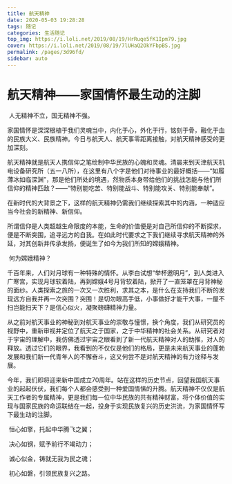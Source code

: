 ```yaml
---
title: 航天精神
date: 2020-05-03 19:28:28
tags: 随记
categories: 生活随记
top_img: https://i.loli.net/2019/08/19/HrRuqe5fK1Ipm79.jpg
cover: https://i.loli.net/2019/08/19/7lUHaQ2OkYFbpBS.jpg
permalink: /pages/3d96fd/
sidebar: auto
---
```




# 航天精神——家国情怀最生动的注脚

​    人无精神不立，国无精神不强。

​    家国情怀是深深根植于我们灵魂当中，内化于心，外化于行，铭刻于骨，融化于血的民族大义、民族精神。今日与航天人、航天事零距离接触，对航天精神感受的更加深刻。

​    航天精神就是航天人携信仰之笔绘制中华民族的心魄和灵魂。清晨来到天津航天机电设备研究所（五一八所），在这里有八个字是他们对待事业的最好概括——“如履薄冰如临深渊”，那是他们所处的境遇，然物质本身带给他们的挑战怎能与他们所信仰的精神匹敌？——“特别能吃苦、特别能战斗、特别能攻关、特别能奉献”。

​    在新时代的大背景之下，这样的航天精神仍需我们继续探索其中的内涵，一种适应当今社会的新精神、新信仰。

​    所谓信仰是人类超越生命限度的本能，生命的价值便是对自己所信仰的不断探求，便是不断突围，追寻远方的自我。在如此时代要求之下我们继续寻求航天精神的外延，对其创新并传承发扬，便诞生了如今为我们所知的嫦娥精神。

​    何为嫦娥精神？

​    千百年来，人们对月球有一种特殊的情怀。从李白试想“举杯邀明月”，到人类进入广寒宫，实现月球软着陆，再到嫦娥4号月背软着陆，掀开了一直笼罩在月背神秘的面纱。人类探索之旅的一次又一次胜利，求其之本，是什么在支持我们不断的发现远方自我并再一次突围？突围！是切勿眼高手低，小事做好才能干大事，一屋不扫岂能扫天下？是信心似火，凝聚磅礴精神力量。

​    从之前对航天事业的神秘到对航天事业的崇敬与憧憬，换个角度，我们从研究员的视野中，重新审视并定位了航天之于国家，之于中华精神的社会关系。从研究者对于宇宙的理解中，我仿佛透过宇宙之眼看到了新一代航天精神对人的助推，对人的释放。透过它们的眼界，我看到的不仅仅是他们的格局，更是未来航天事业的蓬勃发展和我们新一代青年人的不懈奋斗，这又何尝不是对航天精神的有力诠释与发展。

​    今年，我们即将迎来新中国成立70周年。站在这样的历史节点，回望我国航天事业的起起伏伏，我们每个人都会感受到一种爱国情愫的升腾。航天精神不仅仅是航天工作者的专属精神，更是我们每一位中华民族的共有精神财富，将个体价值的实现与国家民族的命运联结在一起，投身于实现民族复兴的历史洪流，为家国情怀写下最生动的注脚。

​    恒心如擎，托起中华腾飞之翼；

​    决心如钢，赋予前行不竭动力；

​    诚心似金，铸就无我为民之魂；

​    初心如磐，引领民族复兴之路。
